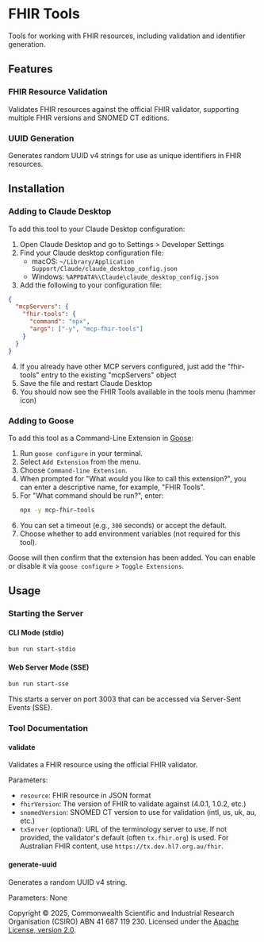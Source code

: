 # FHIR Tools

Tools for working with FHIR resources, including validation and identifier
generation.

## Features

### FHIR Resource Validation

Validates FHIR resources against the official FHIR validator, supporting
multiple FHIR versions and SNOMED CT editions.

### UUID Generation

Generates random UUID v4 strings for use as unique identifiers in FHIR
resources.

## Installation

### Adding to Claude Desktop

To add this tool to your Claude Desktop configuration:

1. Open Claude Desktop and go to Settings > Developer Settings
2. Find your Claude desktop configuration file:
   - macOS: `~/Library/Application Support/Claude/claude_desktop_config.json`
   - Windows: `%APPDATA%\Claude\claude_desktop_config.json`
3. Add the following to your configuration file:

```json
{
  "mcpServers": {
    "fhir-tools": {
      "command": "npx",
      "args": ["-y", "mcp-fhir-tools"]
    }
  }
}
```

4. If you already have other MCP servers configured, just add the "fhir-tools"
   entry to the existing "mcpServers" object
5. Save the file and restart Claude Desktop
6. You should now see the FHIR Tools available in the tools menu (hammer icon)

### Adding to Goose

To add this tool as a Command-Line Extension in
[Goose](https://block.github.io/goose/):

1.  Run `goose configure` in your terminal.
2.  Select `Add Extension` from the menu.
3.  Choose `Command-line Extension`.
4.  When prompted for "What would you like to call this extension?", you can
    enter a descriptive name, for example, "FHIR Tools".
5.  For "What command should be run?", enter:
    ```bash
    npx -y mcp-fhir-tools
    ```
6.  You can set a timeout (e.g., `300` seconds) or accept the default.
7.  Choose whether to add environment variables (not required for this tool).

Goose will then confirm that the extension has been added. You can enable or
disable it via `goose configure` > `Toggle Extensions`.

## Usage

### Starting the Server

#### CLI Mode (stdio)

```bash
bun run start-stdio
```

#### Web Server Mode (SSE)

```bash
bun run start-sse
```

This starts a server on port 3003 that can be accessed via Server-Sent Events
(SSE).

### Tool Documentation

#### validate

Validates a FHIR resource using the official FHIR validator.

Parameters:

- `resource`: FHIR resource in JSON format
- `fhirVersion`: The version of FHIR to validate against (4.0.1, 1.0.2, etc.)
- `snomedVersion`: SNOMED CT version to use for validation (intl, us, uk, au,
  etc.)
- `txServer` (optional): URL of the terminology server to use. If not provided,
  the validator's default (often `tx.fhir.org`) is used. For Australian FHIR
  content, use `https://tx.dev.hl7.org.au/fhir`.

#### generate-uuid

Generates a random UUID v4 string.

Parameters: None

Copyright © 2025, Commonwealth Scientific and Industrial Research Organisation
(CSIRO) ABN 41 687 119 230. Licensed under the
[Apache License, version 2.0](https://www.apache.org/licenses/LICENSE-2.0).

